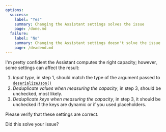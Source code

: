 ```yaml
---
options:
  success:
    label: "Yes"
    summary: Changing the Assistant settings solves the issue
    page: /done.md
  failure:
    label: "No"
    summary: Changing the Assistant settings doesn't solve the issue
    page: /deadend.md
---
```


I'm pretty confident the Assistant computes the right capacity; however, some settings can affect the result:

1. *Input type*, in step 1, should match the type of the argument passed to [`deserializeJson()`](/v7/api/json/deserializejson/)
2. *Deduplicate values when measuring the capacity*, in step 3, should be unchecked, most likely.
3. *Deduplicate keys when measuring the capacity*, in step 3, it should be unchecked if the keys are dynamic or if you used placeholders.

Please verify that these settings are correct.

Did this solve your issue?
